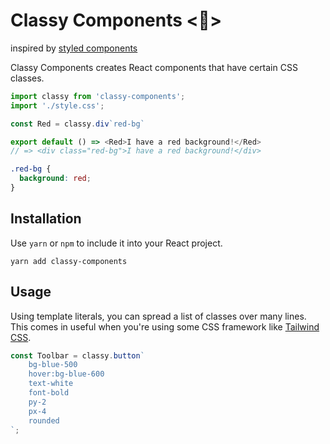 # Classy Components <🎩>

inspired by [styled components](https://www.styled-components.com/)

Classy Components creates React components that have certain CSS classes.

```javascript
import classy from 'classy-components';
import './style.css';

const Red = classy.div`red-bg`

export default () => <Red>I have a red background!</Red>
// => <div class="red-bg">I have a red background!</div>
```

```css
.red-bg {
  background: red;
}
```

## Installation
Use `yarn` or `npm` to include it into your React project.

```
yarn add classy-components
```

## Usage
Using template literals, you can spread a list of classes over many lines.
This comes in useful when you're using some CSS framework like
[Tailwind CSS](https://tailwindcss.com/).

```javascript
const Toolbar = classy.button`
	bg-blue-500
	hover:bg-blue-600
	text-white
	font-bold
	py-2
	px-4
	rounded
`;
```
